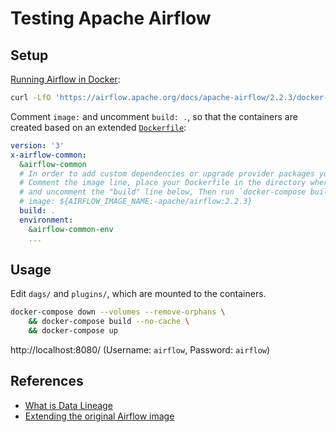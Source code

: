 Testing Apache Airflow
===

## Setup

[Running Airflow in Docker](https://airflow.apache.org/docs/apache-airflow/stable/start/docker.html):

```sh
curl -LfO 'https://airflow.apache.org/docs/apache-airflow/2.2.3/docker-compose.yaml'
```

Comment `image:` and uncomment `build: .`, so that the containers are created based on an extended [`Dockerfile`](./Dockerfile):

```yml
version: '3'
x-airflow-common:
  &airflow-common
  # In order to add custom dependencies or upgrade provider packages you can use your extended image.
  # Comment the image line, place your Dockerfile in the directory where you placed the docker-compose.yaml
  # and uncomment the "build" line below, Then run `docker-compose build` to build the images.
  # image: ${AIRFLOW_IMAGE_NAME:-apache/airflow:2.2.3}
  build: .
  environment:
    &airflow-common-env
    ...
```

## Usage

Edit `dags/` and `plugins/`, which are mounted to the containers.

```sh
docker-compose down --volumes --remove-orphans \
    && docker-compose build --no-cache \
    && docker-compose up
```

http://localhost:8080/ (Username: `airflow`, Password: `airflow`)

## References

- [What is Data Lineage](https://www.trifacta.com/data-lineage/)
- [Extending the original Airflow image](https://airflow.apache.org/docs/docker-stack/build.html)